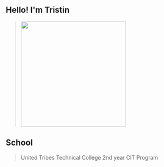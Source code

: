 ## Hello! I'm Tristin

> <img src="" width="275" height="275">








## School 
>United Tribes Technical College
>2nd year 
>CIT Program
